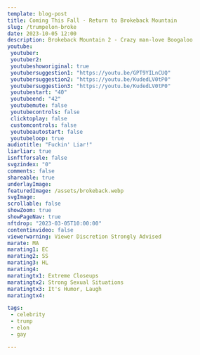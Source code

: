 ```yaml
---
template: blog-post
title: Coming This Fall - Return to Brokeback Mountain
slug: /trumpelon-broke
date: 2023-10-05 12:00
description: Brokeback Mountain 2 - Crazy man-love Boogaloo
youtube:
 youtuber: 
 youtuber2: 
 youtubeshoworiginal: true
 youtubersuggestion1: "https://youtu.be/GPT9YILnCUQ"
 youtubersuggestion2: "https://youtu.be/KudedLV0tP0"
 youtubersuggestion3: "https://youtu.be/KudedLV0tP0"
 youtubestart: "40"
 youtubeend: "42"
 youtubemute: false
 youtubecontrols: false
 clicktoplay: false
 customcontrols: false
 youtubeautostart: false
 youtubeloop: true
audiotitle: "Fuckin' Liar!"
liarliar: true
isnftforsale: false
svgzindex: "0"
comments: false
shareable: true
underlayImage: 
featuredImage: /assets/brokeback.webp
svgImage: 
scrollable: false
showZoom: true
showPageNav: true
nftdrop: "2023-03-05T10:00:00"
contentinvideo: false
viewerwarning: Viewer Discretion Strongly Advised
marate: MA
marating1: EC
marating2: SS
marating3: HL
marating4: 
maratingtx1: Extreme Closeups
maratingtx2: Strong Sexual Situations
maratingtx3: It's Humor, Laugh
maratingtx4: 

tags: 
 - celebrity
 - trump
 - elon
 - gay

---
```


<!-- ## You make the decision! -->

<div class="contentinside" style="display:none;">
<!-- <img class="" src="/assets/matt-floating-head.webp" width="100%" style=" z-index:-1; opacity:;
/* animation: kariFilter1 6s ease-in-out;
animation-delay: 4s;
animation-iteration-count:infinite; */
" /> -->


<!-- 

https://youtu.be/JREQvKiKWoY?si=XSjARozfq2I9_tWM 

https://youtu.be/AsgHrLWEFbA?si=67AARvAp7ljAipmI 385 - 397

-->

<!-- <div class="bubble bubble-bottom-left" style="position:absolute; width:; top:30%; left:20vw; display:flex; justify-content:center;backdrop-filter: blur(6px);
animation: bubbleBop 9s ease-in;
animation-delay: 6s;
animation-direction: forwards;
animation-iteration-count:1;
opacity:0;
"><span style="font-size:120%; font-weight:bold;"><span style="font-size:160%; font-weight:bold;"></span></div>


<div class="bubble bubble-bottom-right" style="position:absolute; width:50vw; top:50%; right:20vw; display:block; justify-content:center; font-size:110%;backdrop-filter: blur(6px);
animation: bubbleBop1 10s ease-in;
animation-delay:8s;
animation-direction: forwards;
animation-iteration-count:1;
opacity:0;
"><span style="font-weight:bold;"></span></div> -->


</div>

<style>

@keyframes kariFilter1{
	0% { 
		opacity:0; }

	25% {
		/* -webkit-backdrop-filter: blur(15px); 
		backdrop-filter: blur(15px);  */
		opacity:.3;
	}
	50% {
		transform:translateY(1%);
		/* -webkit-backdrop-filter: blur(6px); 
		backdrop-filter: blur(6px);  */
		opacity:.8;
	}
	75% {
		transform:translateY(-1%);
		/* -webkit-backdrop-filter: blur(12px); 
		backdrop-filter: blur(12px);  */
		opacity:.7;
	}
	100% { 
		transform:translateY(1%);
		/* -webkit-backdrop-filter: blur(8px); 
		backdrop-filter: blur(8px);  */
		opacity:.2;
	}
  }


</style>
<!-- <div class="contentbody" style="text-align:left !important; margin-top:0;">
<span style="text-align: center;">

## Ramaswamy will say anything and sell anything in order to get your vote.

</span>

<br />








</div> -->